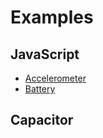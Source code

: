 # Examples

## JavaScript

- [Accelerometer](./javascript/Accelerometer/index.html)
- [Battery](./javascript/Battery/index.html)

## Capacitor